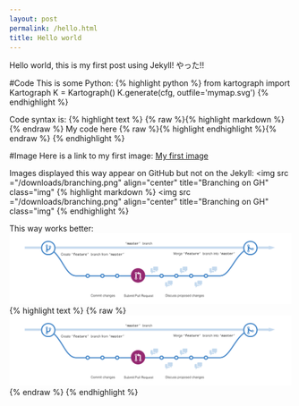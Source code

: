 ```yaml
---
layout: post
permalink: /hello.html
title: Hello world
---
```


Hello world, this is my first post using Jekyll! やった!!

#Code
This is some Python:
{% highlight python %}
from kartograph import Kartograph
K = Kartograph()
K.generate(cfg, outfile='mymap.svg')
{% endhighlight %}


Code syntax is:
{% highlight text %}
{% raw %}{% highlight markdown %}{% endraw %}
My code here
{% raw %}{% highlight endhighlight %}{% endraw %}
{% endhighlight %}


#Image
Here is a link to my first image:
[My first image](/downloads/branching.png)


Images displayed this way appear on GitHub but not on the Jekyll:
<img src ="/downloads/branching.png" align="center" title="Branching on GH" class="img"</img>
{% highlight markdown %}
<img src ="/downloads/branching.png" align="center" title="Branching on GH" class="img"</img>
{% endhighlight %}

This way works better:
![branching](/downloads/branching.png "Branching on GH")
{% highlight text %}
{% raw %}![branching](/downloads/branching.png "Branching on GH"){% endraw %}
{% endhighlight %}
